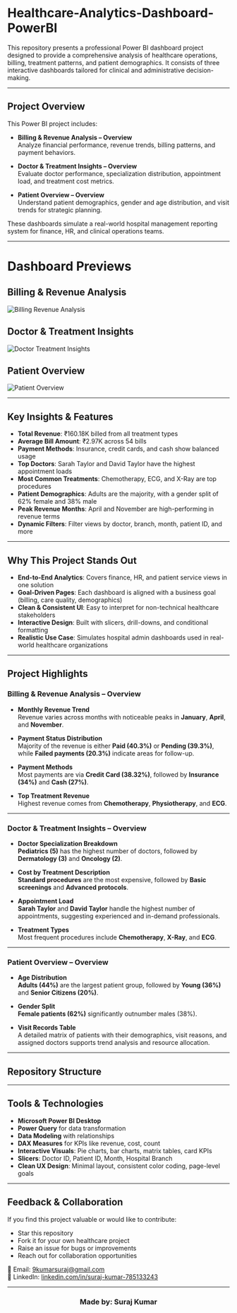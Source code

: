 # Healthcare-Analytics-Dashboard-PowerBI
This repository presents a professional Power BI dashboard project designed to provide a comprehensive analysis of healthcare operations, billing, treatment patterns, and patient demographics. It consists of three interactive dashboards tailored for clinical and administrative decision-making.

---

##  Project Overview

This Power BI project includes:

- **Billing & Revenue Analysis – Overview**  
  Analyze financial performance, revenue trends, billing patterns, and payment behaviors.

- **Doctor & Treatment Insights – Overview**  
  Evaluate doctor performance, specialization distribution, appointment load, and treatment cost metrics.

- **Patient Overview – Overview**  
  Understand patient demographics, gender and age distribution, and visit trends for strategic planning.

These dashboards simulate a real-world hospital management reporting system for finance, HR, and clinical operations teams.

---

#  Dashboard Previews

##   **Billing & Revenue Analysis**
![Billing   Revenue Analysis](https://github.com/user-attachments/assets/26977bbf-0531-4d17-bbe1-b955a8d92a88)


##  **Doctor & Treatment Insights**  
![Doctor   Treatment Insights](https://github.com/user-attachments/assets/48c6c113-4549-4000-aa61-1805fdda2b14)

##  **Patient Overview**  
![Patient Overview](https://github.com/user-attachments/assets/70198163-b13c-461e-86d2-2aaa2a69b940)


---

##  Key Insights & Features

-  **Total Revenue**: ₹160.18K billed from all treatment types  
-  **Average Bill Amount**: ₹2.97K across 54 bills  
-  **Payment Methods**: Insurance, credit cards, and cash show balanced usage  
-  **Top Doctors**: Sarah Taylor and David Taylor have the highest appointment loads  
-  **Most Common Treatments**: Chemotherapy, ECG, and X-Ray are top procedures  
-  **Patient Demographics**: Adults are the majority, with a gender split of 62% female and 38% male  
-  **Peak Revenue Months**: April and November are high-performing in revenue terms  
-  **Dynamic Filters**: Filter views by doctor, branch, month, patient ID, and more

---

##  Why This Project Stands Out

- **End-to-End Analytics**: Covers finance, HR, and patient service views in one solution  
- **Goal-Driven Pages**: Each dashboard is aligned with a business goal (billing, care quality, demographics)  
- **Clean & Consistent UI**: Easy to interpret for non-technical healthcare stakeholders  
- **Interactive Design**: Built with slicers, drill-downs, and conditional formatting  
- **Realistic Use Case**: Simulates hospital admin dashboards used in real-world healthcare organizations

---

##  Project Highlights

###  Billing & Revenue Analysis – Overview

- **Monthly Revenue Trend**  
  Revenue varies across months with noticeable peaks in **January**, **April**, and **November**.

- **Payment Status Distribution**  
  Majority of the revenue is either **Paid (40.3%)** or **Pending (39.3%)**, while **Failed payments (20.3%)** indicate areas for follow-up.

- **Payment Methods**  
  Most payments are via **Credit Card (38.32%)**, followed by **Insurance (34%)** and **Cash (27%)**.

- **Top Treatment Revenue**  
  Highest revenue comes from **Chemotherapy**, **Physiotherapy**, and **ECG**.

---

###  Doctor & Treatment Insights – Overview

- **Doctor Specialization Breakdown**  
  **Pediatrics (5)** has the highest number of doctors, followed by **Dermatology (3)** and **Oncology (2)**.

- **Cost by Treatment Description**  
  **Standard procedures** are the most expensive, followed by **Basic screenings** and **Advanced protocols**.

- **Appointment Load**  
  **Sarah Taylor** and **David Taylor** handle the highest number of appointments, suggesting experienced and in-demand professionals.

- **Treatment Types**  
  Most frequent procedures include **Chemotherapy**, **X-Ray**, and **ECG**.

---

###  Patient Overview – Overview

- **Age Distribution**  
  **Adults (44%)** are the largest patient group, followed by **Young (36%)** and **Senior Citizens (20%)**.

- **Gender Split**  
  **Female patients (62%)** significantly outnumber males (38%).

- **Visit Records Table**  
  A detailed matrix of patients with their demographics, visit reasons, and assigned doctors supports trend analysis and resource allocation.

---

##  Repository Structure


---

##  Tools & Technologies

- **Microsoft Power BI Desktop**
- **Power Query** for data transformation
- **Data Modeling** with relationships
- **DAX Measures** for KPIs like revenue, cost, count
- **Interactive Visuals**: Pie charts, bar charts, matrix tables, card KPIs
- **Slicers**: Doctor ID, Patient ID, Month, Hospital Branch
- **Clean UX Design**: Minimal layout, consistent color coding, page-level goals

---

##  Feedback & Collaboration

If you find this project valuable or would like to contribute:
-  Star this repository
-  Fork it for your own healthcare project
-  Raise an issue for bugs or improvements
-  Reach out for collaboration opportunities

📧 Email: [9kumarsuraj@gmail.com](mailto:9kumarsuraj@gmail.com)  
🔗 LinkedIn: [linkedin.com/in/suraj-kumar-785133243](https://www.linkedin.com/in/suraj-kumar-785133243)

---

<h3 align="center">Made by: Suraj Kumar</h3>


